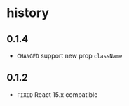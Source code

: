 # history

## 0.1.4

* `CHANGED` support new prop `className`

## 0.1.2

* `FIXED` React 15.x compatible
